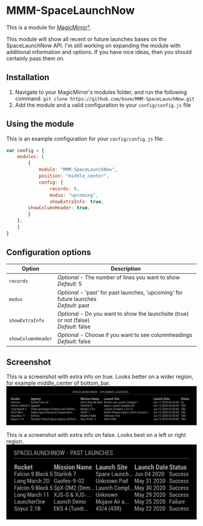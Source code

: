# MMM-SpaceLaunchNow

This is a module for [MagicMirror²](https://github.com/MichMich/MagicMirror/).

This module will show all recent or future launches bases on the SpaceLaunchNow API. I'm still working on expanding the module with additional information and options. If you have nice ideas, then you should certainly pass them on.

## Installation
1. Navigate to your MagicMirror's modules folder, and run the following command: `git clone https://github.com/koxm/MMM-SpaceLaunchNow.git`
2. Add the module and a valid configuration to your `config/config.js` file

## Using the module

This is an example configuration for your `config/config.js` file:
```js
var config = {
    modules: [
        {
            module: "MMM-SpaceLaunchNow",
            position: "middle_center",
            config: {
                records: 8,
                modus: "upcoming",
                showExtraInfo: true,
		showColumnHeader: true,
	    }
	},
    ]
}
```

## Configuration options

| Option            | Description
|-------------------|--------------------------------------------
| `records`         | *Optional* - The number of lines you want to show <br>*Default:* 5
| `modus`           | *Optional* - 'past' for past launches, 'upcoming' for future launches <br>*Default:* past
| `showExtraInfo`   | *Optional* - Do you want to show the launchsite (true) or not (false) <br>*Default:* false
| `showColumnHeader`| *Optional* - Choose if you want to see columnheadings <br>*Default:* false

## Screenshot

This is a screenshot with extra info on true. Looks better on a wider region, for example middle_center of bottom_bar.
![Screenshot](https://github.com/koxm/MMM-SpaceLaunchNow/blob/master/Screenshot%201.png)

This is a screenshot with extra info on false. Looks best on a left or right region. 
![Screenshot](https://github.com/koxm/MMM-SpaceLaunchNow/blob/master/Screenshot%202.png)
